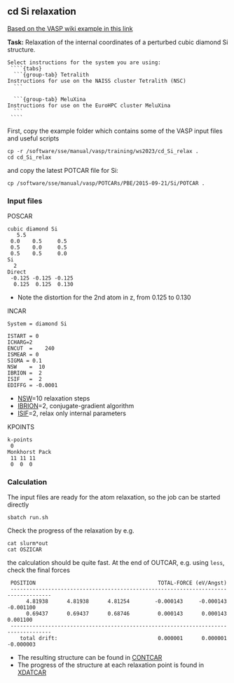 ## cd Si relaxation

[Based on the VASP wiki example in this link](https://www.vasp.at/wiki/index.php/Cd_Si_relaxation)

**Task:** Relaxation of the internal coordinates of a perturbed cubic diamond Si structure. 

`````{callout} System-specific instructions
Select instructions for the system you are using:
 ````{tabs}
  ```{group-tab} Tetralith
Instructions for use on the NAISS cluster Tetralith (NSC)
  ```

  ```{group-tab} MeluXina
Instructions for use on the EuroHPC cluster MeluXina
  ```
 ````
`````

First, copy the example folder which contains some of the VASP input files and useful scripts 

    cp -r /software/sse/manual/vasp/training/ws2023/cd_Si_relax .
    cd cd_Si_relax

and copy the latest POTCAR file for Si:

    cp /software/sse/manual/vasp/POTCARs/PBE/2015-09-21/Si/POTCAR .

### Input files

POSCAR

    cubic diamond Si
       5.5
     0.0    0.5     0.5
     0.5    0.0     0.5
     0.5    0.5     0.0
    Si 
      2
    Direct
     -0.125 -0.125 -0.125
      0.125  0.125  0.130

* Note the distortion for the 2nd atom in z, from 0.125 to 0.130

INCAR

    System = diamond Si
    
    ISTART = 0
    ICHARG=2
    ENCUT  =    240
    ISMEAR = 0 
    SIGMA = 0.1
    NSW    =  10 
    IBRION =  2
    ISIF   =  2
    EDIFFG = -0.0001

* [NSW](https://www.vasp.at/wiki/index.php/NSW)=10 relaxation steps
* [IBRION](https://www.vasp.at/wiki/index.php/IBRION)=2, conjugate-gradient algorithm
* [ISIF](https://www.vasp.at/wiki/index.php/ISIF)=2, relax only internal parameters

KPOINTS

    k-points
     0
    Monkhorst Pack
     11 11 11
     0  0  0

 
### Calculation

The input files are ready for the atom relaxation, so the job can be started directly

    sbatch run.sh

Check the progress of the relaxation by e.g.

    cat slurm*out
    cat OSZICAR

the calculation should be quite fast. At the end of OUTCAR, e.g. using `less`, check the final forces

     POSITION                                       TOTAL-FORCE (eV/Angst)
     -----------------------------------------------------------------------------------
          4.81938      4.81938      4.81254        -0.000143     -0.000143     -0.001100
          0.69437      0.69437      0.68746         0.000143      0.000143      0.001100
     -----------------------------------------------------------------------------------
        total drift:                                0.000001      0.000001     -0.000003

* The resulting structure can be found in [CONTCAR](https://www.vasp.at/wiki/index.php/CONTCAR)
* The progress of the structure at each relaxation point is found in [XDATCAR](https://www.vasp.at/wiki/index.php/XDATCAR)


